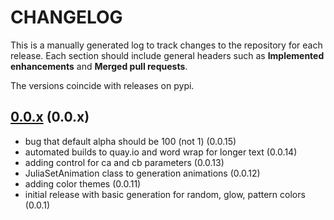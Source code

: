 # CHANGELOG

This is a manually generated log to track changes to the repository for each release. 
Each section should include general headers such as **Implemented enhancements** 
and **Merged pull requests**. 

The versions coincide with releases on pypi.

## [0.0.x](https://github.com/vsoch/juliart/tree/master) (0.0.x)
 - bug that default alpha should be 100 (not 1) (0.0.15)
 - automated builds to quay.io and word wrap for longer text (0.0.14)
 - adding control for ca and cb parameters (0.0.13)
 - JuliaSetAnimation class to generation animations (0.0.12)
 - adding color themes (0.0.11)
 - initial release with basic generation for random, glow, pattern colors (0.0.1)

